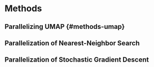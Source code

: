 # Methods
<!--https://github.com/erikbern/ann-benchmarks-->

## Parallelizing UMAP {#methods-umap}


## Parallelization of Nearest-Neighbor Search


## Parallelization of Stochastic Gradient Descent

